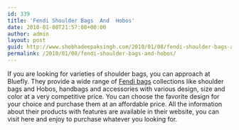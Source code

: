 ```yaml
---
id: 339
title: 'Fendi Shoulder Bags  And  Hobos'
date: 2010-01-08T21:57:08+00:00
author: admin
layout: post
guid: http://www.shobhadeepaksingh.com/2010/01/08/fendi-shoulder-bags-and-hobos/
permalink: /2010/01/08/fendi-shoulder-bags-and-hobos/
---
```

If you are looking for varieties of shoulder bags, you can approach at Bluefly. They provide a wide range of [Fendi bags](http://www.bluefly.com/Fendi-Shoulder-Bags/_/N-1z13zp3Zfrm/list.fly) collections like shoulder bags and Hobos, handbags and accessories with various design, size and color at a very competitive price. You can choose the favorite design for your choice and purchase them at an affordable price. All the information about their products with features are available in their website, you can visit here and enjoy to purchase whatever you looking for.